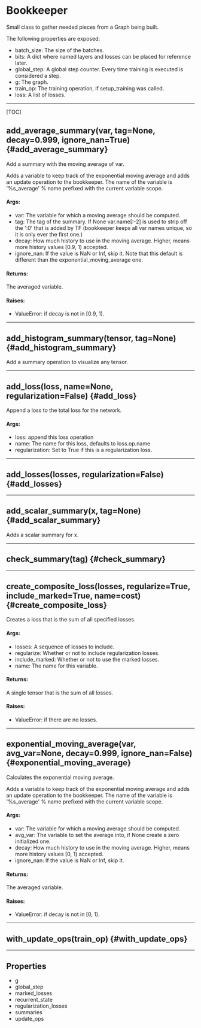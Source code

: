<!-- This file was automatically generated. -->

# Bookkeeper

Small class to gather needed pieces from a Graph being built.

The following properties are exposed:

* batch_size: The size of the batches.
* bits: A dict where named layers and losses can be placed for reference
    later.
* global_step: A global step counter. Every time training is executed is
    considered a step.
* g: The graph.
* train_op: The training operation, if setup_training was called.
* loss: A list of losses.

- - -

[TOC]


## add_average_summary(var, tag=None, decay=0.999, ignore_nan=True) {#add_average_summary}



Add a summary with the moving average of var.

Adds a variable to keep track of the exponential moving average and adds an
update operation to the bookkeeper. The name of the variable is
'%s_average' % name prefixed with the current variable scope.

#### Args:


* var: The variable for which a moving average should be computed.
* tag: The tag of the summary. If None var.name[:-2] is used to strip off
 the ':0' that is added by TF (bookkeeper keeps all var names unique, so
 it is only ever the first one.)
* decay: How much history to use in the moving average.
 Higher, means more history values [0.9, 1) accepted.
* ignore_nan: If the value is NaN or Inf, skip it. Note that this default
 is different than the exponential_moving_average one.

#### Returns:

The averaged variable.


#### Raises:


* ValueError: if decay is not in [0.9, 1).


- - -

## add_histogram_summary(tensor, tag=None) {#add_histogram_summary}



Add a summary operation to visualize any tensor.





- - -

## add_loss(loss, name=None, regularization=False) {#add_loss}



Append a loss to the total loss for the network.

#### Args:


* loss: append this loss operation
* name: The name for this loss, defaults to loss.op.name
* regularization: Set to True if this is a regularization loss.





- - -

## add_losses(losses, regularization=False) {#add_losses}




- - -

## add_scalar_summary(x, tag=None) {#add_scalar_summary}



Adds a scalar summary for x.





- - -

## check_summary(tag) {#check_summary}




- - -

## create_composite_loss(losses, regularize=True, include_marked=True, name=cost) {#create_composite_loss}



Creates a loss that is the sum of all specified losses.

#### Args:


* losses: A sequence of losses to include.
* regularize: Whether or not to include regularization losses.
* include_marked: Whether or not to use the marked losses.
* name: The name for this variable.

#### Returns:

A single tensor that is the sum of all losses.


#### Raises:


* ValueError: if there are no losses.


- - -

## exponential_moving_average(var, avg_var=None, decay=0.999, ignore_nan=False) {#exponential_moving_average}



Calculates the exponential moving average.

Adds a variable to keep track of the exponential moving average and adds an
update operation to the bookkeeper. The name of the variable is
'%s_average' % name prefixed with the current variable scope.

#### Args:


* var: The variable for which a moving average should be computed.
* avg_var: The variable to set the average into, if None create a zero
 initialized one.
* decay: How much history to use in the moving average.
 Higher, means more history values [0, 1) accepted.
* ignore_nan: If the value is NaN or Inf, skip it.

#### Returns:

The averaged variable.


#### Raises:


* ValueError: if decay is not in [0, 1).


- - -

## with_update_ops(train_op) {#with_update_ops}




- - -
## Properties

* g
* global_step
* marked_losses
* recurrent_state
* regularization_losses
* summaries
* update_ops
